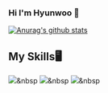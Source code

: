### Hi I'm Hyunwoo 👋
[![Anurag's github stats](https://github-readme-stats.vercel.app/api?username=Hyunwoo)](https://github.com/anuraghazra/github-readme-stats)

## My Skills🖥
<img src="https://img.shields.io/badge/Java-3766AB?style=flat-square&logo=Java&logoColor=white"/></a>&nbsp
<img src="https://img.shields.io/badge/Spring-3766AB?style=flat-square&logo=Spring&logoColor=white"/></a>&nbsp
<img src="https://img.shields.io/badge/Mysql-3766AB?style=flat-square&logo=Mysql&logoColor=white"/></a>&nbsp

